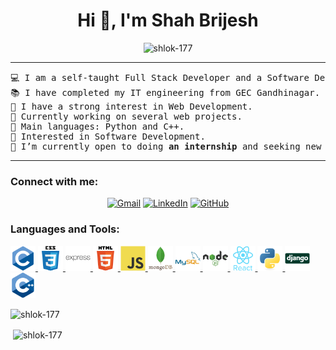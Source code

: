 <h1 align="center">Hi 👋, I'm Shah Brijesh</h1>

<p align="center">
  <img src="https://komarev.com/ghpvc/?username=shlok-177&label=Profile%20views&color=0e75b6&style=flat" alt="shlok-177" />
</p>
<hr>
<pre>
💻 I am a self-taught Full Stack Developer and a Software Developer.
📚 I have completed my IT engineering from GEC Gandhinagar.
📝 I have a strong interest in Web Development.
🔭 Currently working on several web projects.
🌟 Main languages: Python and C++.
🚩 Interested in Software Development.
🤔 I’m currently open to doing <b>an internship</b> and seeking new <b>job opportunities</b>. Here is <a href="https://shlokjadeja.tech/static/media/resume.de5296312cc14f5290ed.pdf" target="_blank">MY RESUME</a>.
</pre>
<hr>
<h3 align="left">Connect with me:</h3>
<p align="center">
  <a href="mailto:brijeshshah654@gmail.com"><img src="https://img.shields.io/badge/gmail-%23EA4335.svg?style=plastic&logo=gmail&logoColor=white" alt="Gmail"/></a>
  <a href="https://www.linkedin.com/in/shahbrijesh1/"><img src="https://img.shields.io/badge/linkedin-%230A66C2.svg?style=plastic&logo=linkedin&logoColor=white" alt="LinkedIn"/></a>
  <a href="https://github.com/Brijesh-0106"><img src="https://img.shields.io/badge/github-%23181717.svg?style=plastic&logo=github&logoColor=white" alt="GitHub"/></a>
</p>

<h3 align="left">Languages and Tools:</h3>
<p align="left">
  <a href="https://www.cprogramming.com/" target="_blank" rel="noreferrer">
    <img src="https://raw.githubusercontent.com/devicons/devicon/master/icons/c/c-original.svg" alt="C" width="40" height="40"/>
  </a>
  <a href="https://www.w3schools.com/css/" target="_blank" rel="noreferrer">
    <img src="https://raw.githubusercontent.com/devicons/devicon/master/icons/css3/css3-original-wordmark.svg" alt="CSS3" width="40" height="40"/>
  </a>
  <a href="https://expressjs.com" target="_blank" rel="noreferrer">
    <img src="https://raw.githubusercontent.com/devicons/devicon/master/icons/express/express-original-wordmark.svg" alt="Express" width="40" height="40"/>
  </a>
  <a href="https://www.w3.org/html/" target="_blank" rel="noreferrer">
    <img src="https://raw.githubusercontent.com/devicons/devicon/master/icons/html5/html5-original-wordmark.svg" alt="HTML5" width="40" height="40"/>
  </a>
  <a href="https://developer.mozilla.org/en-US/docs/Web/JavaScript" target="_blank" rel="noreferrer">
    <img src="https://raw.githubusercontent.com/devicons/devicon/master/icons/javascript/javascript-original.svg" alt="JavaScript" width="40" height="40"/>
  </a>
  <a href="https://www.mongodb.com/" target="_blank" rel="noreferrer">
    <img src="https://raw.githubusercontent.com/devicons/devicon/master/icons/mongodb/mongodb-original-wordmark.svg" alt="MongoDB" width="40" height="40"/>
  </a>
  <a href="https://www.mysql.com/" target="_blank" rel="noreferrer">
    <img src="https://raw.githubusercontent.com/devicons/devicon/master/icons/mysql/mysql-original-wordmark.svg" alt="MySQL" width="40" height="40"/>
  </a>
  <a href="https://nodejs.org" target="_blank" rel="noreferrer">
    <img src="https://raw.githubusercontent.com/devicons/devicon/master/icons/nodejs/nodejs-original-wordmark.svg" alt="Node.js" width="40" height="40"/>
  </a>
  <a href="https://reactjs.org/" target="_blank" rel="noreferrer">
    <img src="https://raw.githubusercontent.com/devicons/devicon/master/icons/react/react-original-wordmark.svg" alt="React" width="40" height="40"/>
  </a>
  <a href="https://www.python.org/" target="_blank" rel="noreferrer">
    <img src="https://raw.githubusercontent.com/devicons/devicon/master/icons/python/python-original.svg" alt="Python" width="40" height="40"/>
  </a>
  <a href="https://www.djangoproject.com/" target="_blank" rel="noreferrer">
    <img src="https://raw.githubusercontent.com/devicons/devicon/master/icons/django/django-original.svg" alt="Django" width="40" height="40"/>
  </a>
  <a href="https://www.cplusplus.com/" target="_blank" rel="noreferrer">
    <img src="https://raw.githubusercontent.com/devicons/devicon/master/icons/cplusplus/cplusplus-original.svg" alt="C++" width="40" height="40"/>
  </a>
</p>

<p><img align="center" src="https://github-readme-stats.vercel.app/api/top-langs?username=shlok-177&show_icons=true&locale=en&layout=compact" alt="shlok-177" /></p>

<p>&nbsp;<img align="center" src="https://github-readme-stats.vercel.app/api?username=shlok-177&show_icons=true&locale=en" alt="shlok-177" /></p>
